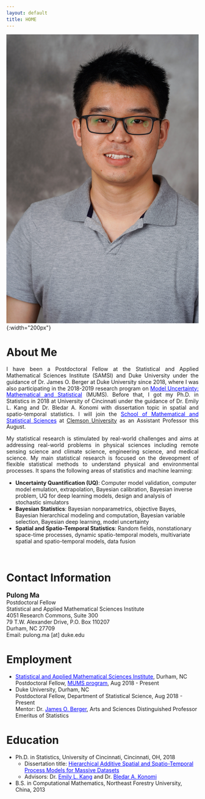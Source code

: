 ```yaml
---
layout: default
title: HOME
---
```


![](./bio-photo.jpg){:width="200px"}  

<!-- <h1> <a href="https://drive.google.com/open?id=12cM98t-tI8z3QiZ40svZagJ0W85DO6lJ" target="blank">Curriculum Vitae </a> </h1> -->
<!-- <h1> <a href="mailto:pulong.ma@duke.edu">Curriculum Vitae </a> </h1> -->

About Me
======
<p style="text-align: justify; line-height: 1.2em;"> 
I have been a Postdoctoral Fellow at the Statistical and Applied Mathematical Sciences Institute (SAMSI) and Duke University under the guidance of Dr. James O. Berger at Duke University since 2018, where I was also participating in the 2018-2019 research program on <a href="https://www.samsi.info/model-uncertainty-mathematical-statistical-mums/" target="blank" style="color:blue;">Model Uncertainty: Mathematical and Statistical</a> (MUMS). Before that, I got my Ph.D. in Statistics in 2018 at University of Cincinnati under the guidance of Dr. Emily L. Kang and Dr. Bledar A. Konomi with dissertation topic in spatial and spatio-temporal statistics. I will join the <a href="https://www.clemson.edu/science/departments/math-stat/index.html" target="blank" style="color:blue;">School of Mathematical and Statistical Sciences</a> at <a href="https://www.clemson.edu" target="blank" syle="color:blue;">Clemson University</a> as an Assistant Professor this August.</p>

<p style="text-align: justify; line-height: 1.2em;">
My statistical research is stimulated by real-world challenges and aims at addressing real-world problems in physical sciences including remote sensing science and climate science, engineering science, and medical science. My main statistical research is focused on the deveopment of flexible statistical methods to understand physical and environmental processes. It spans the following areas of statistics and machine learning:</p>
<ul>
  <li> <b>Uncertainty Quantification (UQ)</b>: Computer model validation, computer model emulation, extrapolation, Bayesian calibration, Bayesian inverse problem, UQ for deep learning models, design and analysis of stochastic simulators</li>
  
  <li><b>Bayesian Statistics</b>: Bayesian nonparametrics, objective Bayes, Bayesian hierarchical modeling and computation, Bayesian variable selection, Bayesian deep learning, model uncertainty </li>
  
  <li> <b>Spatial and Spatio-Temporal Statistics</b>: Random fields, nonstationary space-time processes, dynamic spatio-temporal models, multivariate spatial and spatio-temporal models, data fusion </li>
</ul>

<!-- In July 2018, I got my Ph.D. in Statistics from University of Cincinnati under the guidance of Dr. Emily L. Kang and Dr. Bledar A. Konomi. During my Ph.D., I have worked on spatial and spatio-temporal statistics with applications in remote sensing science, climate science, and environmental science. In particular, I developed flexible (e.g., nonstationary and nonseparable) spatial and spatio-temporal process models for massive datasets. I also proposed a statistical downscaling framework to simulate high-resolution geophysical processes with applications in global observing system simulation experiments.    -->
<br/>



Contact Information
====== 
<span style="font-size:larger;">**Pulong Ma**</span> <br/>
Postdoctoral Fellow <br/>
Statistical and Applied Mathematical Sciences Institute <br/>
4051 Research Commons, Suite 300 <br/>
79 T.W. Alexander Drive, P.O. Box 110207 <br/>
Durham, NC 27709 <br/>
Email: pulong.ma [at] duke.edu <br/>


Employment
======
* <a href="https://www.samsi.info" target="blank" style="color:blue;">Statistical and Applied Mathematical Sciences Institute</a>, Durham, NC <br/>
Postdoctoral Fellow, <a href="https://www.samsi.info/model-uncertainty-mathematical-statistical-mums/" target="blank" style="color:blue;">MUMS program</a>, Aug 2018 - Present 
* Duke University, Durham, NC <br/>
Postdoctoral Fellow, Department of Statistical Science, Aug 2018 - Present <br/>
Mentor: Dr. <a href="http://www2.stat.duke.edu/~berger/" target="blank" style="color:blue;">James O. Berger</a>, Arts and Sciences Distinguished Professor Emeritus of Statistics


Education
======
* Ph.D. in Statistics, University of Cincinnati, Cincinnati, OH, 2018 <br/>
  * Dissertation title: <a href="http://rave.ohiolink.edu/etdc/view?acc_num=ucin1535635193581096" target="blank" style="color:blue;">Hierarchical Additive Spatial and Spatio-Temporal Process Models for Massive Datasets</a>
  * Advisors: Dr. <a href="https://emilystat.wixsite.com/gdads/" target="blank" style="color:blue;">Emily L. Kang</a> and Dr. <a href="https://scholar.google.com/citations?user=lqnGbNkAAAAJ&hl=en" target="blank" style="color:blue;">Bledar A. Konomi</a>
* B.S. in Computational Mathematics, Northeast Forestry University, China, 2013


